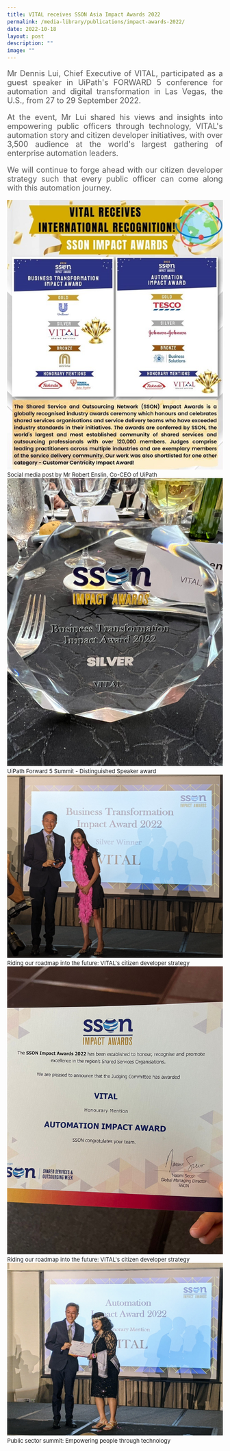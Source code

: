 ```yaml
---
title: VITAL receives SSON Asia Impact Awards 2022
permalink: /media-library/publications/impact-awards-2022/
date: 2022-10-18
layout: post
description: ""
image: ""
---
```

<p style="font-size: 18px;color:#585858;text-align:justify;">
Mr Dennis Lui, Chief Executive of VITAL, participated as a guest speaker in UiPath's FORWARD 5 conference for automation and digital transformation in Las Vegas, the U.S., from 27 to 29 September 2022.
</p>
<p style="font-size: 18px;color:#585858;text-align:justify;">
At the event, Mr Lui shared his views and insights into empowering public officers through technology, VITAL's automation story and citizen developer initiatives, with over 3,500 audience at the world's largest gathering of enterprise automation leaders.
</p>
<p style="font-size: 18px;color:#585858;text-align:justify;">
We will continue to forge ahead with our citizen developer strategy such that every public officer can come along with this automation journey.
</p>
<img src="/images/Media/SSON award 5.jpg">
<font size="-1">Social media post by Mr Robert Enslin, Co-CEO of UiPath</font>
<br>
<img src="/images/Media/SSON award 1.jpg">
<font size="-1">UiPath Forward 5 Summit - Distinguished Speaker award</font>
<br>
<img src="/images/Media/SSON award 3.jpg">
<font size="-1">Riding our roadmap into the future: VITAL's citizen developer strategy</font>
<br>
<img src="/images/Media/SSON award 2.jpg">
<font size="-1">Riding our roadmap into the future: VITAL's citizen developer strategy</font>
<br>
<img src="/images/Media/SSON award 4.jpg">
<font size="-1">Public sector summit: Empowering people through technology</font>